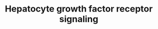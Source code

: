 ---
annotations:
- type: Cell Type Ontology
  value: hepatocyte
- type: Pathway Ontology
  value: Rho/Rac/Cdc42 mediated signaling pathway
- type: Pathway Ontology
  value: scatter factor/hepatocyte growth factor signaling pathway
authors:
- 169.230.77.174
- MaintBot
- Khanspers
- Ddigles
- Mkutmon
- Eweitz
- DeSl
description: 'Signaling pathway of the Hepatocyte Growth Factor Receptor (Homo sapiens)
  also know as C-Met. The C-Met activation results in the stimulation of a variety
  of intracellular signalling pathways, which regulate several processes such as:
  motility, migration, proliferation and invasion.'
last-edited: 2022-01-06
organisms:
- Mus musculus
redirect_from:
- /index.php/Pathway:WP193
- /instance/WP193
schema-jsonld:
- '@context': https://schema.org/
  '@id': https://wikipathways.github.io/pathways/WP193.html
  '@type': Dataset
  creator:
    '@type': Organization
    name: WikiPathways
  description: 'Signaling pathway of the Hepatocyte Growth Factor Receptor (Homo sapiens)
    also know as C-Met. The C-Met activation results in the stimulation of a variety
    of intracellular signalling pathways, which regulate several processes such as:
    motility, migration, proliferation and invasion.'
  keywords:
  - Pxn
  - Map2k2
  - Ptk2
  - Met
  - Rasa1
  - Pak1
  - Crkl
  - Map2k1
  - Stat3
  - Raf1
  - Pik3ca
  - Fos
  - Elk1
  - Pten
  - Sos1
  - Dock1
  - Crk
  - Src
  - Mapk8
  - Ptpn11
  - Hras1
  - Jun
  - Gab1
  - Mapk1
  - Rap1b
  - Ptk2b
  - Hgf
  - Itga1
  - Rapgef1
  - Itgb1
  - Mapk3
  - Rap1a
  - Map4k1
  - Grb2
  license: CC0
  name: Hepatocyte growth factor receptor signaling
seo: CreativeWork
title: Hepatocyte growth factor receptor signaling
wpid: WP193
---